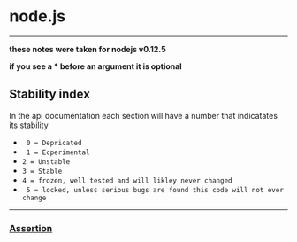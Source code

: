 node.js
=======
-----

**these notes were taken for nodejs v0.12.5**

**if you see a * before an argument it is optional**
## Stability index
In the api documentation each section will have a number that indicatates its stability
* ``` 0 = Depricated```
* ``` 1 = Ecperimental```
* ``` 2 = Unstable ```
* ``` 3 = Stable ```
* ``` 4 = frozen, well tested and will likley never changed ```
* ``` 5 = locked, unless serious bugs are found this code will not ever change```  

-----
### [Assertion](https://github.com/slugbyte/notes/blob/master/nodedocs/sections/assert/assert.md)


